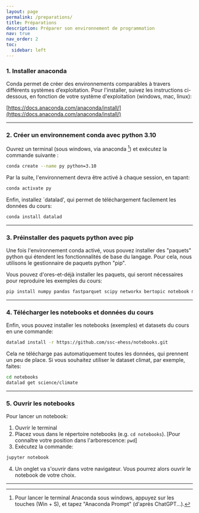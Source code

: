 ```yaml
---
layout: page
permalink: /preparations/
title: Préparations
description: Préparer son environnement de programmation
nav: true
nav_order: 2
toc:
  sidebar: left
---
```



### 1. Installer anaconda

Conda permet de créer des environnements comparables à travers différents systèmes d’exploitation.
Pour l'installer, suivez les instructions ci-dessous, en fonction de votre système d'exploitation (windows, mac, linux):

[https://docs.anaconda.com/anaconda/install/](https://docs.anaconda.com/anaconda/install/)

---

### 2. Créer un environnement conda avec python 3.10

Ouvrez un terminal (sous windows, via anaconda [^1]) et exécutez la commande suivante :

```bash
conda create --name py python=3.10
```

Par la suite, l'environnement devra être activé à chaque session, en tapant:

```bash
conda activate py
```

Enfin, installez `datalad', qui permet de téléchargement facilement les données du cours:

```bash
conda install datalad
```

---

### 3. Préinstaller des paquets python avec pip

Une fois l'environnement conda activé, vous pouvez installer des "paquets" python qui étendent les fonctionnalités de base du langage. Pour cela, nous utilisons le gestionnaire de paquets python "pip".

Vous pouvez d'ores-et-déjà installer les paquets, qui seront nécessaires pour reproduire les exemples du cours:

```bash
pip install numpy pandas fastparquet scipy networkx bertopic notebook matplotlib datalad
```

---

### 4. Télécharger les notebooks et données du cours

Enfin, vous pouvez installer les notebooks (exemples) et datasets du cours en une commande:

```bash
datalad install -r https://github.com/ssc-ehess/notebooks.git
```

Cela ne télécharge pas automatiquement toutes les données, qui prennent un peu de place. Si vous souhaitez utiliser le dataset climat, par exemple, faites:

```bash
cd notebooks
datalad get science/climate
```

---

### 5. Ouvrir les notebooks

Pour lancer un notebook:

1. Ouvrir le terminal
2. Placez vous dans le répertoire notebooks (e.g. `cd notebooks`). [Pour connaître votre position dans l'arborescence: `pwd`]
3. Exécutez la commande:
```bash
jupyter notebook
```
4. Un onglet va s'ouvrir dans votre navigateur. Vous pourrez alors ouvrir le notebook de votre choix.

---

[^1]: Pour lancer le terminal Anaconda sous windows, appuyez sur les touches (Win + S), et tapez "Anaconda Prompt" (d'après ChatGPT...).